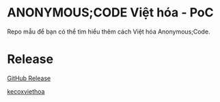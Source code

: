 # ANONYMOUS;CODE Việt hóa - PoC

Repo mẫu để bạn có thể tìm hiểu thêm cách Việt hóa Anonymous;Code.

# Release
[GitHub Release](https://github.com/kecox42069/HaloWars_VietHoa/releases/tag/release/)

[kecoxviethoa](https://download.kecoxviethoa.me/k5/archive/acvh.zip)
